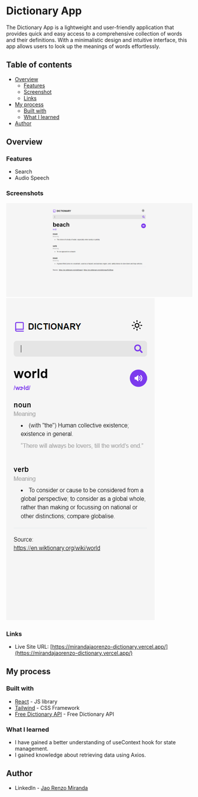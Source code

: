 # Dictionary App

The Dictionary App is a lightweight and user-friendly application that provides quick and easy access to a comprehensive collection of words and their definitions. With a minimalistic design and intuitive interface, this app allows users to look up the meanings of words effortlessly.

## Table of contents

- [Overview](#overview)
  - [Features](#features)
  - [Screenshot](#screenshot)
  - [Links](#links)
- [My process](#my-process)
  - [Built with](#built-with)
  - [What I learned](#what-i-learned)
- [Author](#author)

## Overview

### Features

- Search
- Audio Speech

### Screenshots

![Desktop Preview](/screenshot/dictionary-desktop-view.png?raw=true "Desktop Preview")
![Mobile Preview](/screenshot/dictionary-mobile-view.png?raw=true "Mobile Preview")

### Links

- Live Site URL: [https://mirandajaorenzo-dictionary.vercel.app/](https://mirandajaorenzo-dictionary.vercel.app/)

## My process

### Built with

- [React](https://reactjs.org/) - JS library
- [Tailwind](https://tailwindcss.com/) - CSS Framework
- [Free Dictionary API](https://dictionaryapi.dev/) - Free Dictionary API

### What I learned

- I have gained a better understanding of useContext hook for state management.
- I gained knowledge about retrieving data using Axios.

## Author

- LinkedIn - [Jao Renzo Miranda](https://www.linkedin.com/in/jao-renzo-miranda/)
